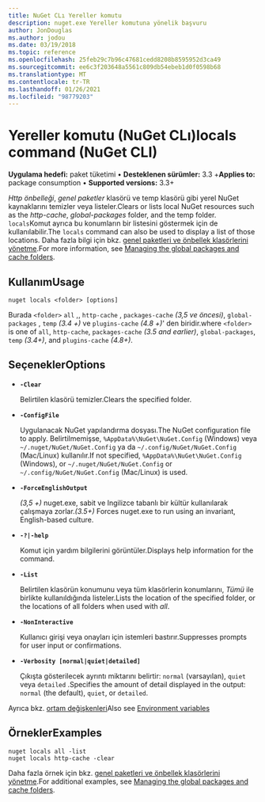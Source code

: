 ```yaml
---
title: NuGet CLı Yereller komutu
description: nuget.exe Yereller komutuna yönelik başvuru
author: JonDouglas
ms.author: jodou
ms.date: 03/19/2018
ms.topic: reference
ms.openlocfilehash: 25feb29c7b96c47681cedd8208b8595952d3ca49
ms.sourcegitcommit: ee6c3f203648a5561c809db54ebeb1d0f0598b68
ms.translationtype: MT
ms.contentlocale: tr-TR
ms.lasthandoff: 01/26/2021
ms.locfileid: "98779203"
---
```

# <a name="locals-command-nuget-cli"></a><span data-ttu-id="7f7ee-103">Yereller komutu (NuGet CLı)</span><span class="sxs-lookup"><span data-stu-id="7f7ee-103">locals command (NuGet CLI)</span></span>

<span data-ttu-id="7f7ee-104">**Uygulama hedefi:** paket tüketimi &bullet; **Desteklenen sürümler:** 3.3 +</span><span class="sxs-lookup"><span data-stu-id="7f7ee-104">**Applies to:** package consumption &bullet; **Supported versions:** 3.3+</span></span>

<span data-ttu-id="7f7ee-105">*Http önbelleği*, *genel paketler* klasörü ve temp klasörü gibi yerel NuGet kaynaklarını temizler veya listeler.</span><span class="sxs-lookup"><span data-stu-id="7f7ee-105">Clears or lists local NuGet resources such as the *http-cache*, *global-packages* folder, and the temp folder.</span></span> <span data-ttu-id="7f7ee-106">`locals`Komut ayrıca bu konumların bir listesini göstermek için de kullanılabilir.</span><span class="sxs-lookup"><span data-stu-id="7f7ee-106">The `locals` command can also be used to display a list of those locations.</span></span> <span data-ttu-id="7f7ee-107">Daha fazla bilgi için bkz. [genel paketleri ve önbellek klasörlerini yönetme](../../consume-packages/managing-the-global-packages-and-cache-folders.md).</span><span class="sxs-lookup"><span data-stu-id="7f7ee-107">For more information, see [Managing the global packages and cache folders](../../consume-packages/managing-the-global-packages-and-cache-folders.md).</span></span>

## <a name="usage"></a><span data-ttu-id="7f7ee-108">Kullanım</span><span class="sxs-lookup"><span data-stu-id="7f7ee-108">Usage</span></span>

```cli
nuget locals <folder> [options]
```

<span data-ttu-id="7f7ee-109">Burada `<folder>` `all` ,, `http-cache` , `packages-cache` *(3,5 ve öncesi)*, `global-packages` , `temp` *(3.4 +)* ve `plugins-cache` *(4.8 +)*' den biridir.</span><span class="sxs-lookup"><span data-stu-id="7f7ee-109">where `<folder>` is one of `all`, `http-cache`, `packages-cache` *(3.5 and earlier)*, `global-packages`, `temp` *(3.4+)*, and `plugins-cache` *(4.8+)*.</span></span>

## <a name="options"></a><span data-ttu-id="7f7ee-110">Seçenekler</span><span class="sxs-lookup"><span data-stu-id="7f7ee-110">Options</span></span>

- **`-Clear`**

  <span data-ttu-id="7f7ee-111">Belirtilen klasörü temizler.</span><span class="sxs-lookup"><span data-stu-id="7f7ee-111">Clears the specified folder.</span></span>

- **`-ConfigFile`**

  <span data-ttu-id="7f7ee-112">Uygulanacak NuGet yapılandırma dosyası.</span><span class="sxs-lookup"><span data-stu-id="7f7ee-112">The NuGet configuration file to apply.</span></span> <span data-ttu-id="7f7ee-113">Belirtilmemişse, `%AppData%\NuGet\NuGet.Config` (Windows) veya `~/.nuget/NuGet/NuGet.Config` ya da `~/.config/NuGet/NuGet.Config` (Mac/Linux) kullanılır.</span><span class="sxs-lookup"><span data-stu-id="7f7ee-113">If not specified, `%AppData%\NuGet\NuGet.Config` (Windows), or `~/.nuget/NuGet/NuGet.Config` or `~/.config/NuGet/NuGet.Config` (Mac/Linux) is used.</span></span>

- **`-ForceEnglishOutput`**

  <span data-ttu-id="7f7ee-114">*(3,5 +)* nuget.exe, sabit ve Ingilizce tabanlı bir kültür kullanılarak çalışmaya zorlar.</span><span class="sxs-lookup"><span data-stu-id="7f7ee-114">*(3.5+)* Forces nuget.exe to run using an invariant, English-based culture.</span></span>

- **`-?|-help`**

  <span data-ttu-id="7f7ee-115">Komut için yardım bilgilerini görüntüler.</span><span class="sxs-lookup"><span data-stu-id="7f7ee-115">Displays help information for the command.</span></span>

- **`-List`**

  <span data-ttu-id="7f7ee-116">Belirtilen klasörün konumunu veya tüm klasörlerin konumlarını, *Tümü* ile birlikte kullanıldığında listeler.</span><span class="sxs-lookup"><span data-stu-id="7f7ee-116">Lists the location of the specified folder, or the locations of all folders when used with *all*.</span></span>

- **`-NonInteractive`**

  <span data-ttu-id="7f7ee-117">Kullanıcı girişi veya onayları için istemleri bastırır.</span><span class="sxs-lookup"><span data-stu-id="7f7ee-117">Suppresses prompts for user input or confirmations.</span></span>

- **`-Verbosity [normal|quiet|detailed]`**

  <span data-ttu-id="7f7ee-118">Çıkışta gösterilecek ayrıntı miktarını belirtir: `normal` (varsayılan), `quiet` veya `detailed` .</span><span class="sxs-lookup"><span data-stu-id="7f7ee-118">Specifies the amount of detail displayed in the output: `normal` (the default), `quiet`, or `detailed`.</span></span>

<span data-ttu-id="7f7ee-119">Ayrıca bkz. [ortam değişkenleri](cli-ref-environment-variables.md)</span><span class="sxs-lookup"><span data-stu-id="7f7ee-119">Also see [Environment variables](cli-ref-environment-variables.md)</span></span>

## <a name="examples"></a><span data-ttu-id="7f7ee-120">Örnekler</span><span class="sxs-lookup"><span data-stu-id="7f7ee-120">Examples</span></span>

```cli
nuget locals all -list
nuget locals http-cache -clear
```

<span data-ttu-id="7f7ee-121">Daha fazla örnek için bkz. [genel paketleri ve önbellek klasörlerini yönetme](../../consume-packages/managing-the-global-packages-and-cache-folders.md).</span><span class="sxs-lookup"><span data-stu-id="7f7ee-121">For additional examples, see [Managing the global packages and cache folders](../../consume-packages/managing-the-global-packages-and-cache-folders.md).</span></span>
